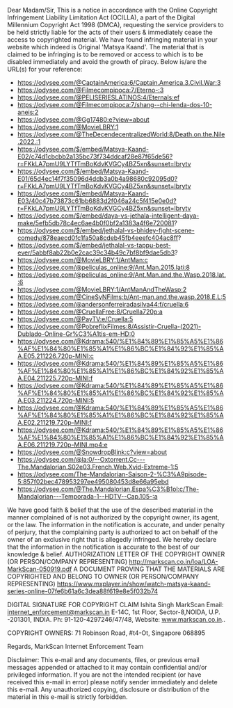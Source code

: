 Dear Madam/Sir,
This is a notice in accordance with the Online Copyright Infringement Liability Limitation Act (OCILLA), a part of the Digital Millennium Copyright Act 1998 (DMCA), requesting the service providers to be held strictly liable for the acts of their users & immediately cease the access to copyrighted material. We have found infringing material in your website which indeed is Original 'Matsya Kaand'. The material that is claimed to be infringing is to be removed or access to which is to be disabled immediately and avoid the growth of piracy. Below is/are the URL(s) for your reference:

- https://odysee.com/@CaptainAmerica:6/Captain.America.3.Civil.War:3
- https://odysee.com/@Filmecompipoca:7/Eterno-:3
- https://odysee.com/@PELISERIESLATINOS:4/Eternals:ef
- https://odysee.com/@Filmecompipoca:7/shang--chi-lenda-dos-10-aneis:2
- https://odysee.com/@Gg17480:e?view=about
- https://odysee.com/@MovieLBRY:1
- https://odysee.com/@TheDecendecentralizedWorld:8/Death.on.the.Nile.2022.:1
- https://odysee.com/$/embed/Matsya-Kaand-E02/c74d1cbcbb2a135bc73f734ddcaf28e87f65de56?r=FKkLA7pmU9LYTfTmBoKdvKVGCy4BZ5xn&sunset=lbrytv
- https://odysee.com/$/embed/Matsya-Kaand-E01/65d4ec14f7f35096d4ddb3a0b4a98680c92095d0?r=FKkLA7pmU9LYTfTmBoKdvKVGCy4BZ5xn&sunset=lbrytv
- https://odysee.com/$/embed/Matsya-Kaand-E03/40c47b73873c61bb6883d2f046a24c5f415e0e0d?r=FKkLA7pmU9LYTfTmBoKdvKVGCy4BZ5xn&sunset=lbrytv
- https://odysee.com/$/embed/daya-vs-jethala-intelligent-daya-make/5efb5db78c4ec6ae4b0f0bf2a1383a4f6e720081?
- https://odysee.com/$/embed/jethalal-vs-bhidey-fight-scene-comedy/878eaecd0fc1fa50a8cdeb45fb4eeefc404ac8ff?
- https://odysee.com/$/embed/jethalal-vs-tappu-best-ever/5abbf8ab22b0e2cac39c34b49c7bf8bf9dae5db3?
- https://odysee.com/@MovieLBRY:1/AntMan:c
- https://odysee.com/@peliculas_online:9/Ant.Man.2015.lati:8
- https://odysee.com/@peliculas_online:9/Ant.Man.and.the.Wasp.2018.lat.:6
- https://odysee.com/@MovieLBRY:1/AntManAndTheWasp:2
- https://odysee.com/@CineSyNFilms:b/Ant-man.and.the.wasp.2018.E.L:5
- https://odysee.com/@andersonferreiradasilva44:f/cruella:6
- https://odysee.com/@CruellaFree:8/Cruella720p:a
- https://odysee.com/@PayTV:e/Cruella:5
- https://odysee.com/@PobreflixFilmes:8/Assistir-Cruella-(2021)-Dublado-Online-Gr%C3%A1tis-em-HD:0
- https://odysee.com/@Kdrama:540/%E1%84%89%E1%85%A5%E1%86%AF%E1%84%80%E1%85%A1%E1%86%BC%E1%84%92%E1%85%AA.E05.211226.720p-MINI:c
- https://odysee.com/@Kdrama:540/%E1%84%89%E1%85%A5%E1%86%AF%E1%84%80%E1%85%A1%E1%86%BC%E1%84%92%E1%85%AA.E04.211225.720p-MINI:f
- https://odysee.com/@Kdrama:540/%E1%84%89%E1%85%A5%E1%86%AF%E1%84%80%E1%85%A1%E1%86%BC%E1%84%92%E1%85%AA.E03.211224.720p-MINI:5
- https://odysee.com/@Kdrama:540/%E1%84%89%E1%85%A5%E1%86%AF%E1%84%80%E1%85%A1%E1%86%BC%E1%84%92%E1%85%AA.E02.211219.720p-MINI:f
- https://odysee.com/@Kdrama:540/%E1%84%89%E1%85%A5%E1%86%AF%E1%84%80%E1%85%A1%E1%86%BC%E1%84%92%E1%85%AA.E06.211219.720p-MINI.mp4:e
- https://odysee.com/@SnowdropBlink:c?view=about
- https://odysee.com/@la:0/--Oxtorrent.Cc---The.Mandalorian.S02e03.French.Web.Xvid-Extreme-1:5
- https://odysee.com/The-Mandalorian-Saison-2-%C3%A9pisode-5:857f02bec478953297ee495080453d8e66a95ebd
- https://odysee.com/@The.Mandalorian.Espa%C3%B1ol:c/The-Mandalorian---Temporada-1--HDTV--Cap.105-:a

We have good faith & belief that the use of the described material in the manner complained of is not authorized by the copyright owner, its agent, or the law. The information in the notification is accurate, and under penalty of perjury, that the complaining party is authorized to act on behalf of the owner of an exclusive right that is allegedly infringed. We hereby declare that the information in the notification is accurate to the best of our knowledge & belief.
AUTHORIZATION LETTER OF THE COPYRIGHT OWNER (OR PERSON/COMPANY REPRESENTING)
http://markscan.co.in/loa/LOA-MarkScan-050919.pdf
A DOCUMENT PROVING THAT THE MATERIALS ARE COPYRIGHTED AND BELONG TO OWNER (OR PERSON/COMPANY REPRESENTING)
https://www.mxplayer.in/show/watch-matsya-kaand-series-online-07fe6b61a6c3dea88f619e8e5f032b74

DIGITAL SIGNATURE FOR COPYRIGHT CLAIM
Ishita Singh
MarkScan
Email: internet_enforcement@markscan.in
E-14C, 1st Floor, Sector-8,NOIDA, U.P. -201301, INDIA.
Ph: 91-120-4297246/47/48, Website: www.markscan.co.in..

COPYRIGHT OWNERS:
71 Robinson Road, #t4-Ot, Singapore 068895

Regards,
MarkScan Internet Enforcement Team

Disclaimer: This e-mail and any documents, files, or previous email messages appended or attached to it may contain confidential and/or privileged information. If you are not the intended recipient (or have received this e-mail in error) please notify sender immediately and delete this e-mail. Any unauthorized copying, disclosure or distribution of the material in this e-mail is strictly forbidden.
